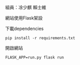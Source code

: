 組員：凃少麒 賴士維

網站使用Flask架設

下載dependencies
```
pip install -r requirements.txt
```
開啟網站
```
FLASK_APP=run.py flask run
```


